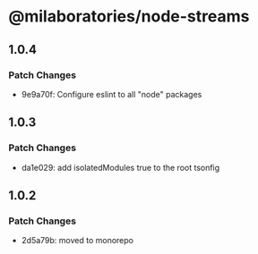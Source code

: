# @milaboratories/node-streams

## 1.0.4

### Patch Changes

- 9e9a70f: Configure eslint to all "node" packages

## 1.0.3

### Patch Changes

- da1e029: add isolatedModules true to the root tsonfig

## 1.0.2

### Patch Changes

- 2d5a79b: moved to monorepo
